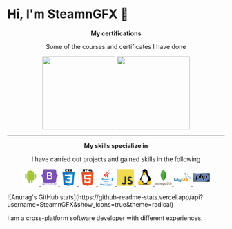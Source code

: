 <H1>Hi, I'm SteamnGFX 👋</H1>

<div>
   <p align="center"><b>My certifications</b></p>
   <p align="center">Some of the courses and certificates I have done</p>
   <p align="center"> 
      <img src='https://user-images.githubusercontent.com/51030210/188247567-252b0d4a-dd13-4306-b526-2e1076e6b7da.png' width="169" height="169" align="center">
      <img src='https://user-images.githubusercontent.com/51030210/188247577-43ab8be9-b52a-4c42-b701-45d53c4b8614.png' width="169" height="169" align="center">
   </p>
</div>
<hr>
   <p align='center'><b>My skills specialize in</b></p>
   <p align="center">I have carried out projects and gained skills in the following</p>
      <p align="center"> 
         <a href="https://developer.android.com" target="_blank" rel="noreferrer"> <img src="https://raw.githubusercontent.com/devicons/devicon/master/icons/android/android-original-wordmark.svg" alt="android" width="40" height="40"/> </a> 
   <a href="https://getbootstrap.com" target="_blank" rel="noreferrer"> <img src="https://raw.githubusercontent.com/devicons/devicon/master/icons/bootstrap/bootstrap-plain-wordmark.svg" alt="bootstrap" width="40" height="40"/> </a> 
   <a href="https://www.w3schools.com/css/" target="_blank" rel="noreferrer"> <img src="https://raw.githubusercontent.com/devicons/devicon/master/icons/css3/css3-original-wordmark.svg" alt="css3" width="40" height="40"/> </a> 
   <a href="https://www.w3.org/html/" target="_blank" rel="noreferrer"> <img src="https://raw.githubusercontent.com/devicons/devicon/master/icons/html5/html5-original-wordmark.svg" alt="html5" width="40" height="40"/> </a> 
   <a href="https://www.java.com" target="_blank" rel="noreferrer"> <img src="https://raw.githubusercontent.com/devicons/devicon/master/icons/java/java-original.svg" alt="java" width="40" height="40"/> </a> 
   <a href="https://developer.mozilla.org/en-US/docs/Web/JavaScript" target="_blank" rel="noreferrer"> <img src="https://raw.githubusercontent.com/devicons/devicon/master/icons/javascript/javascript-original.svg" alt="javascript" width="40" height="40"/> </a> 
   <a href="https://www.linux.org/" target="_blank" rel="noreferrer"> <img src="https://raw.githubusercontent.com/devicons/devicon/master/icons/linux/linux-original.svg" alt="linux" width="40" height="40"/> </a> 
   <a href="https://www.mongodb.com/" target="_blank" rel="noreferrer"> <img src="https://raw.githubusercontent.com/devicons/devicon/master/icons/mongodb/mongodb-original-wordmark.svg" alt="mongodb" width="40" height="40"/> </a> 
   <a href="https://www.mysql.com/" target="_blank" rel="noreferrer"> <img src="https://raw.githubusercontent.com/devicons/devicon/master/icons/mysql/mysql-original-wordmark.svg" alt="mysql" width="40" height="40"/> </a> 
   <a href="https://www.php.net" target="_blank" rel="noreferrer"> <img src="https://raw.githubusercontent.com/devicons/devicon/master/icons/php/php-original.svg" alt="php" width="40" height="40"/> </a> 
</p>
<p> ![Anurag's GitHub stats](https://github-readme-stats.vercel.app/api?username=SteamnGFX&show_icons=true&theme=radical) </p>

I am a cross-platform software developer with different experiences,
